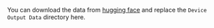 You can download the data from [hugging face](https://huggingface.co/datasets/Alidr79/cueless_EEG_subject_identification) and replace the `Device Output Data` directory here.
